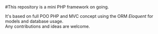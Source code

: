 #This repository is a mini PHP framework on going.  

It's based on full POO PHP and MVC concept using 
the ORM *Eloquent* for models and database usage.  
Any contributions and ideas are welcome.
